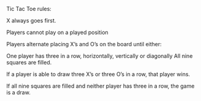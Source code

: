 Tic Tac Toe rules:

X always goes first.

Players cannot play on a played position

Players alternate placing X’s and O’s on the board until either:

One player has three in a row, horizontally, vertically or diagonally
All nine squares are filled.

If a player is able to draw three X’s or three O’s in a row, that player wins.

If all nine squares are filled and neither player has three in a row, the game is a draw.
